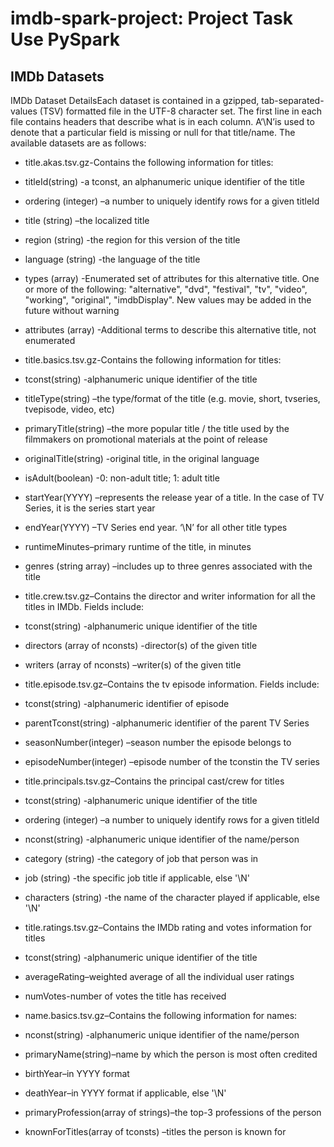 # imdb-spark-project: Project Task Use PySpark

## IMDb Datasets

IMDb Dataset DetailsEach dataset is contained in a gzipped, tab-separated-values (TSV) formatted file in the UTF-8 character set. The first line in each file contains headers that describe what is in each column. A‘\N’is used to denote that a particular field is missing or null for that title/name. The available datasets are as follows:


- title.akas.tsv.gz-Contains the following information for titles:
 - titleId(string) -a tconst, an alphanumeric unique identifier of the title
 - ordering (integer) –a number to uniquely identify rows for a given titleId
 - title (string) –the localized title
 - region (string) -the region for this version of the title
 - language (string) -the language of the title
 - types (array) -Enumerated set of attributes for this alternative title. One or more of the following: "alternative", "dvd", "festival", "tv", "video", "working", "original", "imdbDisplay". New values may be added in the future without warning
 - attributes (array) -Additional terms to describe this alternative title, not enumerated


- title.basics.tsv.gz-Contains the following information for titles:
 - tconst(string) -alphanumeric unique identifier of the title
 - titleType(string) –the type/format of the title (e.g. movie, short, tvseries, tvepisode, video, etc)
 - primaryTitle(string) –the more popular title / the title used by the filmmakers on promotional materials at the point of release
 - originalTitle(string) -original title, in the original language
 - isAdult(boolean) -0: non-adult title; 1: adult title
 - startYear(YYYY) –represents the release year of a title. In the case of TV Series, it is the series start year
 - endYear(YYYY) –TV Series end year. ‘\N’ for all other title types
 - runtimeMinutes–primary runtime of the title, in minutes
 - genres (string array) –includes up to three genres associated with the title


- title.crew.tsv.gz–Contains the director and writer information for all the titles in IMDb. Fields include:
 - tconst(string) -alphanumeric unique identifier of the title
 - directors (array of nconsts) -director(s) of the given title
 - writers (array of nconsts) –writer(s) of the given title


- title.episode.tsv.gz–Contains the tv episode information. Fields include:
 - tconst(string) -alphanumeric identifier of episode
 - parentTconst(string) -alphanumeric identifier of the parent TV Series
 - seasonNumber(integer) –season number the episode belongs to
 - episodeNumber(integer) –episode number of the tconstin the TV series


- title.principals.tsv.gz–Contains the principal cast/crew for titles
 - tconst(string) -alphanumeric unique identifier of the title
 - ordering (integer) –a number to uniquely identify rows for a given titleId
 - nconst(string) -alphanumeric unique identifier of the name/person
 - category (string) -the category of job that person was in
 - job (string) -the specific job title if applicable, else '\N'
 - characters (string) -the name of the character played if applicable, else '\N'


- title.ratings.tsv.gz–Contains the IMDb rating and votes information for titles
 - tconst(string) -alphanumeric unique identifier of the title
 - averageRating–weighted average of all the individual user ratings
 - numVotes-number of votes the title has received


- name.basics.tsv.gz–Contains the following information for names:
 - nconst(string) -alphanumeric unique identifier of the name/person
 - primaryName(string)–name by which the person is most often credited
 - birthYear–in YYYY format
 - deathYear–in YYYY format if applicable, else '\N'
 - primaryProfession(array of strings)–the top-3 professions of the person
 - knownForTitles(array of tconsts) –titles the person is known for